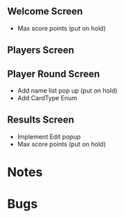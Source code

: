 ## Welcome Screen
- Max score points (put on hold)


## Players Screen


## Player Round Screen
- Add name list pop up (put on hold)
- Add CardType Enum

## Results Screen
- Implement Edit popup
- Max score points (put on hold)


# Notes


# Bugs
